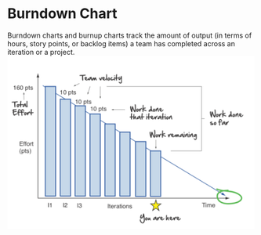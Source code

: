 # Burndown Chart


Burndown charts and burnup charts track the amount of output (in terms
of hours, story points, or backlog items) a team has completed across an
iteration or a project.\
![](./images/15007869.png?width=480)

